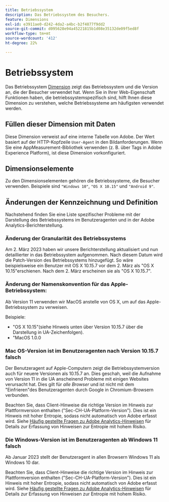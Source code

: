 ```yaml
---
title: Betriebssystem
description: Das Betriebssystem des Besuchers.
feature: Dimensions
exl-id: e3911ae0-d242-4da2-a4bc-b2f4877f9dd2
source-git-commit: d095628e94a45221815b1d08e35132de09f5ed8f
workflow-type: tm+mt
source-wordcount: '412'
ht-degree: 22%

---
```


# Betriebssystem

Das Betriebssystem [Dimension](overview.md) zeigt das Betriebssystem und die Version an, die der Besucher verwendet hat. Wenn Sie in Ihrer Web-Eigenschaft Funktionen haben, die betriebssystemspezifisch sind, hilft Ihnen diese Dimension zu verstehen, welche Betriebssysteme am häufigsten verwendet werden.

## Füllen dieser Dimension mit Daten

Diese Dimension verweist auf eine interne Tabelle von Adobe. Der Wert basiert auf der HTTP-Kopfzeile `User-Agent` in den Bildanforderungen. Wenn Sie eine AppMeasurement-Bibliothek verwenden (z. B. über Tags in Adobe Experience Platform), ist diese Dimension vorkonfiguriert.

## Dimensionselemente

Zu den Dimensionselementen gehören die Betriebssysteme, die Besucher verwenden. Beispiele sind `"Windows 10"`, `"OS X 10.15"` und `"Android 9"`.

## Änderungen der Kennzeichnung und Definition

Nachstehend finden Sie eine Liste spezifischer Probleme mit der Darstellung des Betriebssystems im Benutzeragenten und in der Adobe Analytics-Berichterstellung.

### Änderung der Granularität des Betriebssystems

Am 2. März 2023 haben wir unsere Berichterstellung aktualisiert und nun detaillierter in das Betriebssystem aufgenommen. Nach diesem Datum wird die Patch-Version des Betriebssystems hinzugefügt. So wäre beispielsweise ein Benutzer mit OS X 10.15.7 vor dem 2. März als &quot;OS X 10.15&quot;erschienen. Nach dem 2. März erscheinen sie als &quot;OS X 10.15.7&quot;.

### Änderung der Namenskonvention für das Apple-Betriebssystem:

Ab Version 11 verwenden wir MacOS anstelle von OS X, um auf das Apple-Betriebssystem zu verweisen.

Beispiele:

* &quot;OS X 10.15&quot;(siehe Hinweis unten über Version 10.15.7 über die Darstellung in UA-Zeichenfolgen).
* &quot;MacOS 1.0.0

### Mac OS-Version ist im Benutzeragenten nach Version 10.15.7 falsch 

Der Benutzeragent auf Apple-Computern zeigt die Betriebssystemversion auch für neuere Versionen als 10.15.7 an. Dies geschah, weil die Aufnahme von Version 11 in die UA anscheinend Probleme mit einigen Websites verursacht hat. Dies gilt für *alle Browser* und ist nicht mit dem &quot;Einfrieren&quot;des Benutzeragenten durch Google in Chromium-Browsern verbunden.

Beachten Sie, dass Client-Hinweise die richtige Version im Hinweis zur Plattformversion enthalten (&quot;Sec-CH-UA-Platform-Version&quot;). Dies ist ein Hinweis mit hoher Entropie, sodass nicht automatisch von Adobe erfasst wird. Siehe [Häufig gestellte Fragen zu Adobe Analytics-Hinweisen](https://experienceleague.adobe.com/docs/analytics/technotes/client-hints.html?lang=en) für Details zur Erfassung von Hinweisen zur Entropie mit hohem Risiko.

### Die Windows-Version ist im Benutzeragenten ab Windows 11 falsch

Ab Januar 2023 stellt der Benutzeragent in allen Browsern Windows 11 als Windows 10 dar.

Beachten Sie, dass Client-Hinweise die richtige Version im Hinweis zur Plattformversion enthalten (&quot;Sec-CH-UA-Platform-Version&quot;). Dies ist ein Hinweis mit hoher Entropie, sodass nicht automatisch von Adobe erfasst wird. Siehe [Häufig gestellte Fragen zu Adobe Analytics-Hinweisen](https://experienceleague.adobe.com/docs/analytics/technotes/client-hints.html?lang=en) für Details zur Erfassung von Hinweisen zur Entropie mit hohem Risiko.
